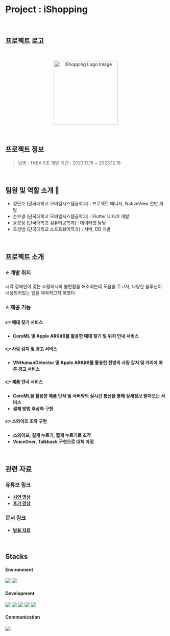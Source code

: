 # Project : iShopping
<br>

## 프로젝트 로고
<br>
<p align="center">
    <img src="https://i.ibb.co/cbzT4Kk/i-Shopping.png" alt="iShopping Logo Image" width="200px" height="200px">
</p>
<br>

## 프로젝트 정보
>   팀명 : TABA 5조
>   개발 기간 : 2023.11.16 ~ 2023.12.18
<br>

## 팀원 및 역할 소개 :wave:
* 정민호 (단국대학교 모바일시스템공학과) : 프로젝트 매니저, NativeView 전반 개발
* 손보경 (단국대학교 모바일시스템공학과) : Flutter UI/UX 개발
* 윤호상 (단국대학교 컴퓨터공학과) : 데이터셋 담당
* 조성범 (단국대학교 소프트웨어학과) : 서버, DB 개발
<br>

## 프로젝트 소개
### :star: 개발 취지
시각 장애인이 갖는 쇼핑에서의 불편함을 해소하는데 도움을 주고자, 다양한 솔루션이 내장되어있는 앱을 제작하고자 하였다.

### :star: 제공 기능
#### :point_right: 매대 찾기 서비스
* **CoreML 및 Apple ARKit6를 활용한 매대 찾기 및 위치 안내 서비스**

#### :point_right: 사람 감지 및 경고 서비스
* **VNHumanDetector 및 Apple ARKit6를 활용한 전방의 사람 감지 및 거리에 따른 경고 서비스**

#### :point_right: 제품 안내 서비스
* **CoreML을 활용한 제품 인식 및 서버와의 실시간 통신을 통해 상세정보 받아오는 서비스**
* **결제 방법 추상화 구현**

#### :point_right: 스와이프 조작 구현
* **스와이프, 길게 누르기, 짧게 누르기로 조작**
* **VoiceOver, Talkback 구현으로 대체 예정**
<br>

## 관련 자료
### 유튜브 링크
* **[시연 영상](https://youtu.be/mtm9RGZdgqQ)**
* **[후기 영상](https://youtu.be/GLK5QL7mCrA)**

### 문서 링크
* **[발표 자료](https://mybox.naver.com/share/list?shareKey=3GYaQ5jG8CLM_aSzIzKbzGEMNahlWG8Ksyr8_9-FSHgA)**
<br>


## Stacks
#### Environment
<img src="https://img.shields.io/badge/github-181717?style=for-the-badge&logo=github&logoColor=white"> <img src="https://img.shields.io/badge/git-F05032?style=for-the-badge&logo=git&logoColor=white">

#### Development
<img src="https://img.shields.io/badge/flutter-3776AB?style=for-the-badge&logo=flutter&logoColor=white"> <img src="https://img.shields.io/badge/ios-E34F26?style=for-the-badge&logo=swift&logoColor=white"> <img src="https://img.shields.io/badge/mysql-4479A1?style=for-the-badge&logo=mysql&logoColor=white"> <img src="https://img.shields.io/badge/django-092E20?style=for-the-badge&logo=django&logoColor=white"> <img src="https://img.shields.io/badge/CoreML%2B-green">

#### Communication
<img src="https://img.shields.io/badge/notion-000000?style=for-the-badge&logo=notion&logoColor=white">
